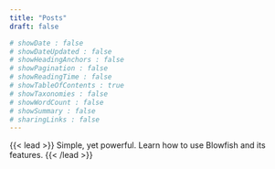 ```yaml
---
title: "Posts"
draft: false

# showDate : false
# showDateUpdated : false
# showHeadingAnchors : false
# showPagination : false
# showReadingTime : false
# showTableOfContents : true
# showTaxonomies : false
# showWordCount : false
# showSummary : false
# sharingLinks : false
---
```


{{< lead >}}
Simple, yet powerful. Learn how to use Blowfish and its features.
{{< /lead >}}
